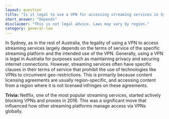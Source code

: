 ```yaml
---
layout: question
title: "Is it legal to use a VPN for accessing streaming services in Sydney?"
short_answer: "Depends"
disclaimer: "This is not legal advice. Laws may vary by region."
category: general-law
---
```

In Sydney, as in the rest of Australia, the legality of using a VPN to access streaming services largely depends on the terms of service of the specific streaming platform and the intended use of the VPN. Generally, using a VPN is legal in Australia for purposes such as maintaining privacy and securing internet connections. However, streaming services often have specific clauses in their terms of service that prohibit the use of technologies like VPNs to circumvent geo-restrictions. This is primarily because content licensing agreements are usually region-specific, and accessing content from a region where it is not licensed infringes on these agreements.

**Trivia:** Netflix, one of the most popular streaming services, started actively blocking VPNs and proxies in 2016. This was a significant move that influenced how other streaming platforms manage access via VPNs globally.
